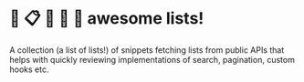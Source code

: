 # :open_file_folder: :clipboard: :pushpin: :paperclip: :bookmark_tabs: awesome lists!

A collection (a list of lists!) of snippets fetching lists from public APIs that helps with quickly reviewing implementations of search, pagination, custom hooks etc.
